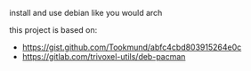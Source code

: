 install and use debian like you would arch




this project is based on:

 - https://gist.github.com/Tookmund/abfc4cbd803915264e0c
 - https://gitlab.com/trivoxel-utils/deb-pacman
